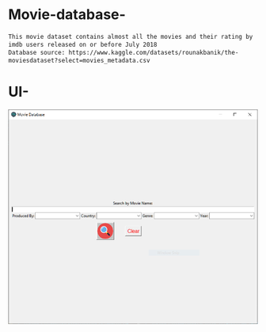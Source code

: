 # Movie-database-
    This movie dataset contains almost all the movies and their rating by imdb users released on or before July 2018  
    Database source: https://www.kaggle.com/datasets/rounakbanik/the-moviesdataset?select=movies_metadata.csv

# UI-
![Screenshot](UI_sample.PNG)
